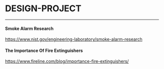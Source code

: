 # DESIGN-PROJECT

---
#### Smoke Alarm Research
https://www.nist.gov/engineering-laboratory/smoke-alarm-research

#### The Importance Of Fire Extinguishers
https://www.fireline.com/blog/importance-fire-extinguishers/

